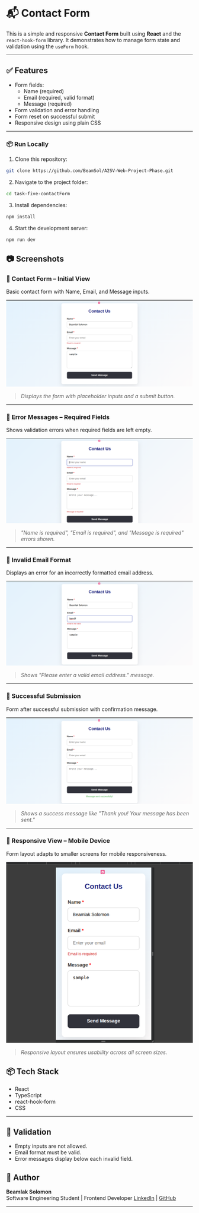 # 📬 Contact Form 

This is a simple and responsive **Contact Form** built using **React** and the `react-hook-form` library. It demonstrates how to manage form state and validation using the `useForm` hook.

---

## ✅ Features

- Form fields:
  - Name (required)
  - Email (required, valid format)
  - Message (required)
- Form validation and error handling
- Form reset on successful submit
- Responsive design using plain CSS

---

### 📦 Run Locally

1. Clone this repository:

```bash
git clone https://github.com/BeamSol/A2SV-Web-Project-Phase.git
```
2. Navigate to the project folder:

```bash
cd task-five-contactForm
```
3. Install dependencies:

```bash
npm install
```

4. Start the development server:

```bash
npm run dev
```

## 📷 Screenshots

### 🔹 Contact Form – Initial View
Basic contact form with Name, Email, and Message inputs.

![Contact Form UI](assets/contact-form-ui.png)
> *Displays the form with placeholder inputs and a submit button.*

---

### 🔹 Error Messages – Required Fields
Shows validation errors when required fields are left empty.

![Validation Errors Screenshot](assets/required-fields-error.png)
> *"Name is required", "Email is required", and "Message is required" errors shown.*

---

### 🔹 Invalid Email Format
Displays an error for an incorrectly formatted email address.

![Invalid Email Screenshot](assets/invalid-email.png)
> *Shows "Please enter a valid email address." message.*

---

### 🔹 Successful Submission
Form after successful submission with confirmation message.

![Successful Submission Screenshot](assets/success-message.png)
> *Shows a success message like "Thank you! Your message has been sent."*

---

### 🔹 Responsive View – Mobile Device
Form layout adapts to smaller screens for mobile responsiveness.

![Responsive View Screenshot](assets/responsive-view.png)
> *Responsive layout ensures usability across all screen sizes.*


## 📦 Tech Stack

- React
- TypeScript
- react-hook-form
- CSS

---

## 🧪 Validation

- Empty inputs are not allowed.
- Email format must be valid.
- Error messages display below each invalid field.


## 🙌 Author

**Beamlak Solomon**  
Software Engineering Student | Frontend Developer 
[LinkedIn](https://www.linkedin.com/in/beamlak-solomon-540890264/) | [GitHub](https://github.com/BeamSol)

---